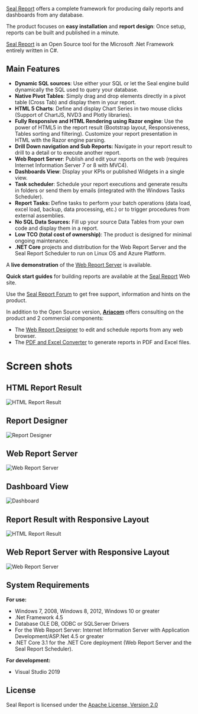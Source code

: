 <a href="https://sealreport.org" target=_blank>Seal Report</a> offers a complete framework for producing daily reports and dashboards from any database.

The product focuses on **easy installation** and **report design**: Once setup, reports can be built and published in a minute. 

<a href="https://sealreport.org" target=_blank>Seal Report</a> is an Open Source tool for the Microsoft .Net Framework entirely written in C#.

## Main Features
* **Dynamic SQL sources**: Use either your SQL or let the Seal engine build dynamically the SQL used to query your database.
* **Native Pivot Tables**: Simply drag and drop elements directly in a pivot table (Cross Tab) and display them in your report.
* **HTML 5 Charts**: Define and display Chart Series in two mouse clicks (Support of ChartJS, NVD3 and Plotly libraries).
* **Fully Responsive and HTML Rendering using Razor engine**: Use the power of HTML5 in the report result (Bootstrap layout, Responsiveness, Tables sorting and filtering). Customize your report presentation in HTML with the Razor engine parsing.
* **Drill Down navigation and Sub Reports:** Navigate in your report result to drill to a detail or to execute another report.
* **Web Report Server**: Publish and edit your reports on the web (requires Internet Information Server 7 or 8 with MVC4).
* **Dashboards View**: Display your KPIs or published Widgets in a single view.
* **Task scheduler**: Schedule your report executions and generate results in folders or send them by emails (integrated with the Windows Tasks Scheduler).
* **Report Tasks:** Define tasks to perform your batch operations (data load, excel load, backup, data processing, etc.) or to trigger procedures from external assemblies.
* **No SQL Data Sources:**
Fill up your source Data Tables from your own code and display them in a report.
* **Low TCO (total cost of ownership)**: The product is designed for minimal ongoing maintenance.
* **.NET Core** projects and distribution for the Web Report Server and the Seal Report Scheduler to run on Linux OS and Azure Platform.

A **live demonstration** of the <a href="https://sealreport.org/demo" target=_blank>Web Report Server</a> is available.

**Quick start guides**  for building reports are available at the <a href="https://sealreport.org" target=_blank>Seal Report</a> Web site.

Use the <a href="https://sealreport.org/forum" target=_blank>Seal Report Forum</a> to get free support, information and hints on the product.

In addition to the Open Source version, **<a href="https://ariacom.com" target=_blank>Ariacom</a>** offers consulting on the product and 2 commercial components:
* The <a href="https://ariacom.com/sealweblicense.cshtml" target=_blank>Web Report Designer</a> to edit and schedule reports from any web browser.
* The <a href="https://ariacom.com/sealreportlicense.cshtml" target=_blank>PDF and Excel Converter</a> to generate reports in PDF and Excel files.

# Screen shots 
## HTML Report Result
![HTML Report Result](https://ariacom.com/ImagesGITHUB/reportResult2.png) 

## Report Designer
![Report Designer](https://ariacom.com/ImagesGITHUB/reportDesigner.png)

## Web Report Server
![Web Report Server](https://ariacom.com/ImagesGITHUB/webServer.png)

## Dashboard View
![Dashboard](https://ariacom.com/ImagesGITHUB/dashboard2.png)

## Report Result with Responsive Layout
![HTML Report Result](https://ariacom.com/ImagesGITHUB/reportResultResp.png) 

## Web Report Server with Responsive Layout
![Web Report Server](https://ariacom.com/ImagesGITHUB/webServerResp.png)

## System Requirements
**For use:**
* Windows 7, 2008, Windows 8, 2012, Windows 10 or greater
* .Net Framework 4.5
* Database OLE DB, ODBC or SQLServer Drivers
* For the Web Report Server: Internet Information Server with Application Development/ASP.Net 4.5 or greater
* .NET Core 3.1 for the .NET Core deployment (Web Report Server and the Seal Report Scheduler).


**For development:**
* Visual Studio 2019

## License
Seal Report is licensed under the <a href="https://www.apache.org/licenses/LICENSE-2.0" target="_blank">Apache License, Version 2.0</a>
